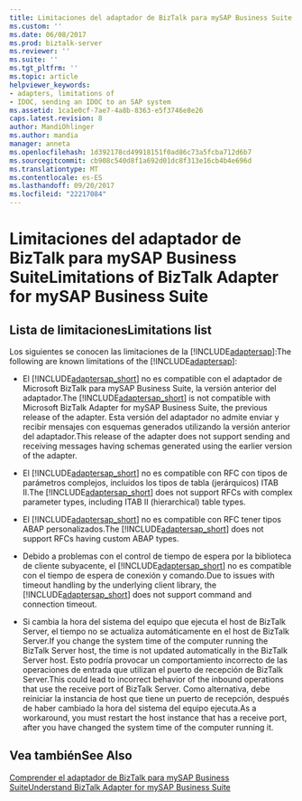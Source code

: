 ```yaml
---
title: Limitaciones del adaptador de BizTalk para mySAP Business Suite | Documentos de Microsoft
ms.custom: ''
ms.date: 06/08/2017
ms.prod: biztalk-server
ms.reviewer: ''
ms.suite: ''
ms.tgt_pltfrm: ''
ms.topic: article
helpviewer_keywords:
- adapters, limitations of
- IDOC, sending an IDOC to an SAP system
ms.assetid: 1ca1e0cf-7ae7-4a8b-8363-e5f3746e8e26
caps.latest.revision: 8
author: MandiOhlinger
ms.author: mandia
manager: anneta
ms.openlocfilehash: 1d392178cd49918151f0ad86c73a5fcba712d6b7
ms.sourcegitcommit: cb908c540d8f1a692d01dc8f313e16cb4b4e696d
ms.translationtype: MT
ms.contentlocale: es-ES
ms.lasthandoff: 09/20/2017
ms.locfileid: "22217084"
---
```

# <a name="limitations-of-biztalk-adapter-for-mysap-business-suite"></a><span data-ttu-id="9de9e-102">Limitaciones del adaptador de BizTalk para mySAP Business Suite</span><span class="sxs-lookup"><span data-stu-id="9de9e-102">Limitations of BizTalk Adapter for mySAP Business Suite</span></span>

## <a name="limitations-list"></a><span data-ttu-id="9de9e-103">Lista de limitaciones</span><span class="sxs-lookup"><span data-stu-id="9de9e-103">Limitations list</span></span>
<span data-ttu-id="9de9e-104">Los siguientes se conocen las limitaciones de la [!INCLUDE[adaptersap](../../includes/adaptersap-md.md)]:</span><span class="sxs-lookup"><span data-stu-id="9de9e-104">The following are known limitations of the [!INCLUDE[adaptersap](../../includes/adaptersap-md.md)]:</span></span>  
  
-   <span data-ttu-id="9de9e-105">El [!INCLUDE[adaptersap_short](../../includes/adaptersap-short-md.md)] no es compatible con el adaptador de Microsoft BizTalk para mySAP Business Suite, la versión anterior del adaptador.</span><span class="sxs-lookup"><span data-stu-id="9de9e-105">The [!INCLUDE[adaptersap_short](../../includes/adaptersap-short-md.md)] is not compatible with Microsoft BizTalk Adapter for mySAP Business Suite, the previous release of the adapter.</span></span> <span data-ttu-id="9de9e-106">Esta versión del adaptador no admite enviar y recibir mensajes con esquemas generados utilizando la versión anterior del adaptador.</span><span class="sxs-lookup"><span data-stu-id="9de9e-106">This release of the adapter does not support sending and receiving messages having schemas generated using the earlier version of the adapter.</span></span>  
  
-   <span data-ttu-id="9de9e-107">El [!INCLUDE[adaptersap_short](../../includes/adaptersap-short-md.md)] no es compatible con RFC con tipos de parámetros complejos, incluidos los tipos de tabla (jerárquicos) ITAB II.</span><span class="sxs-lookup"><span data-stu-id="9de9e-107">The [!INCLUDE[adaptersap_short](../../includes/adaptersap-short-md.md)] does not support RFCs with complex parameter types, including ITAB II (hierarchical) table types.</span></span>  
  
-   <span data-ttu-id="9de9e-108">El [!INCLUDE[adaptersap_short](../../includes/adaptersap-short-md.md)] no es compatible con RFC tener tipos ABAP personalizados.</span><span class="sxs-lookup"><span data-stu-id="9de9e-108">The [!INCLUDE[adaptersap_short](../../includes/adaptersap-short-md.md)] does not support RFCs having custom ABAP types.</span></span>  
  
-   <span data-ttu-id="9de9e-109">Debido a problemas con el control de tiempo de espera por la biblioteca de cliente subyacente, el [!INCLUDE[adaptersap_short](../../includes/adaptersap-short-md.md)] no es compatible con el tiempo de espera de conexión y comando.</span><span class="sxs-lookup"><span data-stu-id="9de9e-109">Due to issues with timeout handling by the underlying client library, the [!INCLUDE[adaptersap_short](../../includes/adaptersap-short-md.md)] does not support command and connection timeout.</span></span>  
  
-   <span data-ttu-id="9de9e-110">Si cambia la hora del sistema del equipo que ejecuta el host de BizTalk Server, el tiempo no se actualiza automáticamente en el host de BizTalk Server.</span><span class="sxs-lookup"><span data-stu-id="9de9e-110">If you change the system time of the computer running the BizTalk Server host, the time is not updated automatically in the BizTalk Server host.</span></span> <span data-ttu-id="9de9e-111">Esto podría provocar un comportamiento incorrecto de las operaciones de entrada que utilizan el puerto de recepción de BizTalk Server.</span><span class="sxs-lookup"><span data-stu-id="9de9e-111">This could lead to incorrect behavior of the inbound operations that use the receive port of BizTalk Server.</span></span> <span data-ttu-id="9de9e-112">Como alternativa, debe reiniciar la instancia de host que tiene un puerto de recepción, después de haber cambiado la hora del sistema del equipo ejecuta.</span><span class="sxs-lookup"><span data-stu-id="9de9e-112">As a workaround, you must restart the host instance that has a receive port, after you have changed the system time of the computer running it.</span></span>  
  
## <a name="see-also"></a><span data-ttu-id="9de9e-113">Vea también</span><span class="sxs-lookup"><span data-stu-id="9de9e-113">See Also</span></span>  
 [<span data-ttu-id="9de9e-114">Comprender el adaptador de BizTalk para mySAP Business Suite</span><span class="sxs-lookup"><span data-stu-id="9de9e-114">Understand BizTalk Adapter for mySAP Business Suite</span></span>](../../adapters-and-accelerators/adapter-sap/understand-biztalk-adapter-for-mysap-business-suite.md)